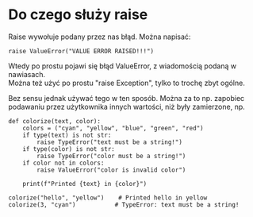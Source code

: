 # Do czego służy raise  
Raise wywołuje podany przez nas błąd. Można napisać:  
```
raise ValueError("VALUE ERROR RAISED!!!")
```
Wtedy po prostu pojawi się błąd ValueError, z wiadomością podaną w nawiasach.  
Można też użyć po prostu "raise Exception", tylko to trochę zbyt ogólne.    
  
Bez sensu jednak używać tego w ten sposób. Można za to np. zapobiec podawaniu przez użytkownika innych wartości, niż były zamierzone, np.  

```
def colorize(text, color):
    colors = ("cyan", "yellow", "blue", "green", "red")
    if type(text) is not str:
        raise TypeError("text must be a string!")
    if type(color) is not str:
        raise TypeError("color must be a string!")
    if color not in colors:
        raise ValueError("color is invalid color")
        
    print(f"Printed {text} in {color}")
    
colorize("hello", "yellow")    # Printed hello in yellow
colorize(3, "cyan")           # TypeError: text must be a string!
```
